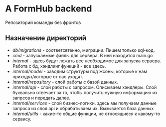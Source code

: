 # A FormHub backend

Репозиторий команды без фронтов

## Назначение директорий

- *db/migrations* - соответсвтенно, миграции. Пишем только sql-код.
- *cmd* - запускаемые файлы для сервера. В ней находится main.go
- *internal* - здесь будут лежать все необходимое для запуска сервера. Работа с бд, хэндлинг функций - все здесь.
- *internal/model* - заводим структуры под жсоны, которые к нам приходят/которые от нас уходят.
- *internal/repository* - слой работы с базой данных.
- *internal/api* - слой работы с запросом. Описываем хэндлеры. Слой буквально отвечает за то, чтобы получить нужную информацию из запрсов и передать далее.
- *internal/services* - слой бизнес-логики. здесь мы получаем данные запроса из слоя api и обрабатываем их. Вызывается база данных
- *internal/utils* - какие-то общие функции, не относящиеся к какому-то сервису.
